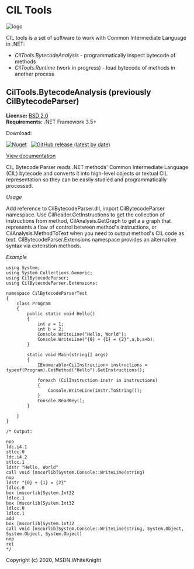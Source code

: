# CIL Tools

![logo](https://msdn-whiteknight.github.io/CilTools/images/IL.png)

CIL tools is a set of software to work with Common Intermediate Language in .NET:

- *CilTools.BytecodeAnalysis* - programmatically inspect bytecode of methods
- *CilTools.Runtime* (work in progress) - load bytecode of methods in another process

## CilTools.BytecodeAnalysis (previously CilBytecodeParser)

**License:** [BSD 2.0](LICENSE)  
**Requirements:** .NET Framework 3.5+  

Download: 

[![Nuget](https://img.shields.io/nuget/v/CilBytecodeParser)](https://www.nuget.org/packages/CilBytecodeParser/) &nbsp; [![GitHub release (latest by date)](https://img.shields.io/github/v/release/MSDN-WhiteKnight/CilTools)](https://github.com/MSDN-WhiteKnight/CilTools/releases)

[View documentation](https://msdn-whiteknight.github.io/CilTools/)

CIL Bytecode Parser reads .NET methods' Common Intermediate Language (CIL) bytecode and converts it into high-level objects or textual CIL representation so they can be easily studied and programmatically processed.

*Usage*

Add reference to CilBytecodeParser.dll, import CilBytecodeParser namespace. Use CilReader.GetInstructions to get the collection of instructions from method, CilAnalysis.GetGraph to get a a graph that represents a flow of control between method's instructions, or CilAnalysis.MethodToText when you need to output method's CIL code as text. CilBytecodeParser.Extensions namespace provides an alternative syntax via extenstion methods.

*Example*

```
using System;
using System.Collections.Generic;
using CilBytecodeParser;
using CilBytecodeParser.Extensions;

namespace CilBytecodeParserTest
{
    class Program
    {
        public static void Hello()
        {
            int a = 1;
            int b = 2;
            Console.WriteLine("Hello, World");
            Console.WriteLine("{0} + {1} = {2}",a,b,a+b);
        }

        static void Main(string[] args)
        {
            IEnumerable<CilInstruction> instructions = typeof(Program).GetMethod("Hello").GetInstructions();

            foreach (CilInstruction instr in instructions)
            {
                Console.WriteLine(instr.ToString());
            }
            Console.ReadKey();
        }

    }
}

/* Output:

nop
ldc.i4.1
stloc.0
ldc.i4.2
stloc.1
ldstr "Hello, World"
call void [mscorlib]System.Console::WriteLine(string)
nop
ldstr "{0} + {1} = {2}"
ldloc.0
box [mscorlib]System.Int32
ldloc.1
box [mscorlib]System.Int32
ldloc.0
ldloc.1
add
box [mscorlib]System.Int32
call void [mscorlib]System.Console::WriteLine(string, System.Object, System.Object, System.Object)
nop
ret
*/
```

Copyright (c) 2020,  MSDN.WhiteKnight
